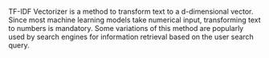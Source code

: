 TF-IDF Vectorizer is a method to transform text to a d-dimensional vector. Since most machine learning models take numerical input, transforming text to numbers is mandatory. Some variations of this method are popularly used by search engines for information retrieval based on the user search query.

